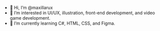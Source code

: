 - 👋 Hi, I’m @maxillarux
- 👀 I’m interested in UI/UX, illustration, front-end development, and video game development.
- 🌱 I’m currently learning C#, HTML, CSS, and Figma.
